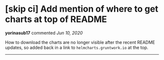 # [skip ci] Add mention of where to get charts at top of README

**yorinasub17** commented *Jun 10, 2020*

How to download the charts are no longer visible after the recent README updates, so added back in a link to `helmcharts.gruntwork.io` at the top.
<br />
***


